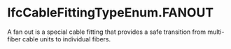 IfcCableFittingTypeEnum.FANOUT
==============================
A fan out is a special cable fitting that provides a safe transition from
multi-fiber cable units to individual fibers.


